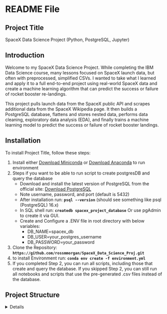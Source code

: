 # **README File**

## **Project Title**

SpaceX Data Science Project (Python, PostgreSQL, Jupyter)

## **Introduction**

Welcome to my SpaceX Data Science Project. While completing the IBM Data Science course, many lessons focused on SpaceX launch data, but often with preprocessed, simplified CSVs. I wanted to take what I learned and apply it to a full end-to-end project using real-world SpaceX data and create a machine learning algorithm that can predict the success or failure of rocket booster re-landings.

This project pulls launch data from the SpaceX public API and scrapes additional data from the SpaceX Wikipedia page. It then builds a PostgreSQL database, flattens and stores nested data, performs data cleaning, exploratory data analysis (EDA), and finally trains a machine learning model to predict the success or failure of rocket booster landings.

## **Installation**

To install Project Title, follow these steps:

1. Install either [Download Miniconda](https://docs.conda.io/en/latest/miniconda.html) or [Download Anaconda](https://www.anaconda.com/products/distribution) to run environment
2. Steps if you want to be able to run script to create postgresDB and query the database
    - Download and install the latest version of PostgreSQL from the official site:  [Download PostgreSQL](https://www.postgresql.org/download/)
    - Note username, password, and port (default is 5432)
    - After installation run: **`psql --version`** (should see something like psql (PostgreSQL) 16.x)
    - In SQL shell run: **`createdb spacex_project_database`** Or use pgAdmin to create it via GUI.
    - Create and Configure a .ENV file in root directory with below variables:
        - DB_NAME=spacex_db
        - DB_USER=your_postgres_username
        - DB_PASSWORD=your_password 
3. Clone the Repository: **`https://github.com/rossmmorgan/SpaceX_Data_Science_Proj.git`**
3. to install Environment run: **`conda env create -f environment.yml`**
5. If you completed Step 2, you can run all scripts, including those that create and query the database. If you skipped Step 2, you can still run all notebooks and scripts that use the pre-generated .csv files instead of the database.  

## **Project Structure**

<details>
```SpaceX_DataProject/
│
├── .env # Environment variables (excluded from version control)
├── .gitignore # Files and folders to ignore in Git
├── environment.yml # Conda environment configuration
├── README.md # Project overview and installation instructions
│
├── config/ # (Optional) Folder for configuration files
│
├── data/ # Contains both raw and cleaned data
│ ├── raw_data/ # .csv files from API and web scraping
│ └── clean_data/ # Cleaned .csv files used for EDA and modeling
│
├── scripts/ 
│ ├── pull_data/ # Scripts for API and web scraping
│ │ ├── api_data.py # Python class for pulling and storing API data as .csv
│ │ └── web_scraping.py # Python class for pulling and storing web-scraped data as .csv
│ ├── manage_database/ # Scripts to work with PostgreSQL database
│ │ ├── create_database.py # Python class for creating and uploading clean .csv file
│ │ └── clean_database.py # Python class for cleaning database with SQL
│ └── pycache/ 
│
├── notebooks/ # Jupyter notebooks for analysis and modeling
│ ├── EDA/
│ │ ├── eda_pandas.ipynb # EDA and data wrangling using pandas
│ │ └── eda_sql.ipynb # EDA and data wrangling using SQL
│ └── model_training/
│ └── model_training1.ipynb # Testing and training different ML models
│
├── models/ # Python scripts to train and evaluate models
│ └── decision_tree.py # Python class that trains and evaluates decision tree model```
<details>